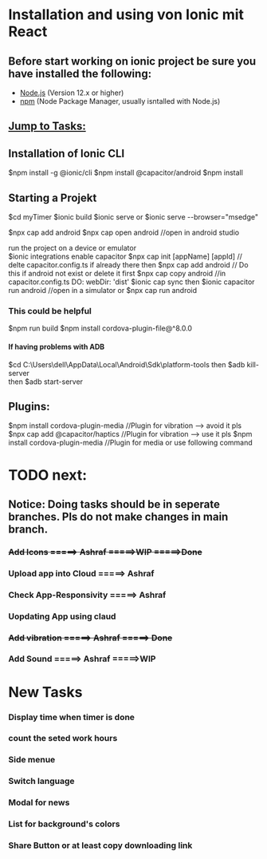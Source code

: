 # Installation and using von Ionic mit React

## Before start working on ionic project be sure you have installed the following:
- [Node.js](https://nodejs.org/) (Version 12.x or higher)
- [npm](https://www.npmjs.com/) (Node Package Manager, usually isntalled with Node.js)

## [Jump to Tasks:](#tasks) 

## Installation of Ionic CLI
$npm install -g @ionic/cli
$npm install @capacitor/android
$npm install

## Starting a Projekt
$cd myTimer
$ionic build
$ionic serve
or
$ionic serve --browser="msedge"

$npx cap add android
$npx cap open android           //open in android studio


run the project on a device or emulator  
$ionic integrations enable capacitor
$npx cap init [appName] [appId]  // delte capacitor.config.ts if already there
then
$npx cap add android            // Do this if android not exist or delete it first
$npx cap copy android           //in capacitor.config.ts DO: webDir: 'dist'
$ionic cap sync
then
$ionic capacitor run android    //open in a simulator
or 
$npx cap run android

### This could be helpful
$npm run build
$npm install cordova-plugin-file@^8.0.0
#### If having problems with ADB
$cd C:\Users\dell\AppData\Local\Android\Sdk\platform-tools
then
$adb kill-server   
then
$adb start-server


## Plugins:
$npm install cordova-plugin-media        //Plugin for vibration --> avoid it pls
$npx cap add @capacitor/haptics      //Plugin for vibration --> use it pls
$npm install cordova-plugin-media        //Plugin for media or use following command


<a id="tasks"></a> 
# TODO next:

## Notice: Doing tasks should be in seperate branches. Pls do not make changes in main branch.

### ~~Add Icons                    =====> Ashraf   =====>WIP =====>Done~~
### Upload app into Cloud       =====> Ashraf
### Check App-Responsivity      =====> Ashraf
### Uopdating App using claud
### ~~Add vibration               =====> Ashraf =====> Done~~
### Add Sound                   =====> Ashraf   =====>WIP


# New Tasks
### Display time when timer is done
### count the seted work hours
### Side menue
### Switch language
### Modal for news
### List for background's colors
### Share Button or at least copy downloading link


